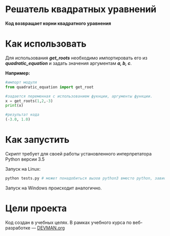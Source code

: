 # Решатель квадратных уравнений

**Код возвращает корни квадратного уравнения**

# Как использовать

Для использования ***get_roots*** необходимо импортировать его из ___quadratic_equation___ и задать значения аргументам ___a, b, c___.

**Например:**
```python 
#импорт модуля
from quadratic_equation import get_root

#задается переменная с использованием фукнции, аргументы функции.
x = get_roots(1,2,-3)
print(x)

#результат кода
(-3.0, 1.0)
```

# Как запустить

Скрипт требует для своей работы установленного интерпретатора Python версии 3.5

Запуск на Linux:

```bash
python tests.py # может понадобиться вызов python3 вместо python, зависит от настроек операционной системы
```

Запуск на Windows происходит аналогично.

# Цели проекта

Код создан в учебных целях. В рамках учебного курса по веб-разработке ― [DEVMAN.org](https://devman.org)
